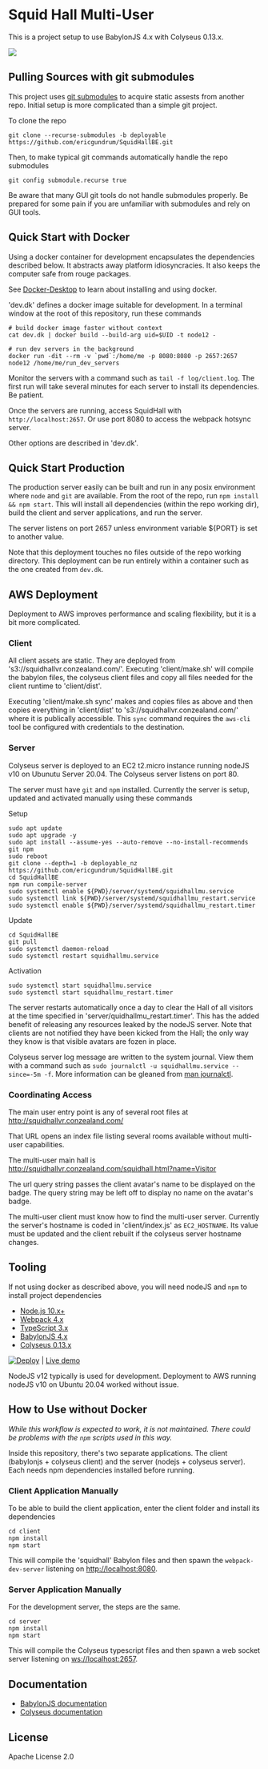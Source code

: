 # Squid Hall Multi-User

This is a project setup to use BabylonJS 4.x with Colyseus 0.13.x.

<img src="screenshot.png?raw=true" />

## Pulling Sources with git submodules

This project uses [git submodules](https://git-scm.com/book/en/v2/Git-Tools-Submodules)
to acquire static assests from another repo.
Initial setup is more complicated than a simple git project.

To clone the repo

```
git clone --recurse-submodules -b deployable https://github.com/ericgundrum/SquidHallBE.git
```

Then, to make typical git commands automatically handle the repo submodules

```
git config submodule.recurse true
```

Be aware that many GUI git tools do not handle submodules properly.
Be prepared for some pain if you are unfamiliar with submodules and rely on GUI tools.

## Quick Start with Docker

Using a docker container for development encapsulates the dependencies described below.
It abstracts away platform idiosyncracies.
It also keeps the computer safe from rouge packages.

See [Docker-Desktop](https://www.docker.com/products/docker-desktop)
to learn about installing and using docker.

'dev.dk' defines a docker image suitable for development.
In a terminal window at the root of this repository, run these commands

```
# build docker image faster without context
cat dev.dk | docker build --build-arg uid=$UID -t node12 -

# run dev servers in the background
docker run -dit --rm -v `pwd`:/home/me -p 8080:8080 -p 2657:2657 node12 /home/me/run_dev_servers
```

Monitor the servers with a command such as `tail -f log/client.log`.
The first run will take several minutes for each server to install its dependencies.
Be patient.

Once the servers are running, access SquidHall with `http://localhost:2657`.
Or use port 8080 to access the webpack hotsync server.

Other options are described in 'dev.dk'.

## Quick Start Production

The production server easily can be built and run in any posix environment where
`node` and `git` are available. From the root of the repo, run
`npm install && npm start`. This will install all dependencies (within the repo working dir),
build the client and server applications, and run the server.

The server listens on port 2657 unless environment variable ${PORT} is set to another value.

Note that this deployment touches no files outside of the repo working directory.
This deployment can be run entirely within a container such as the one created from `dev.dk`.

## AWS Deployment

Deployment to AWS improves performance and scaling flexibility, but it is a bit more complicated.

### Client
All client assets are static. They are deployed from 's3://squidhallvr.conzealand.com/'.
Executing 'client/make.sh' will compile the babylon files, the colyseus client files
and copy all files needed for the client runtime to 'client/dist'.

Executing 'client/make.sh sync' makes and copies files as above and then copies
everything in 'client/dist' to 's3://squidhallvr.conzealand.com/' where it is publically accessible.
This `sync` command requires the `aws-cli` tool be configured with credentials to the destination.

### Server
Colyseus server is deployed to an EC2 t2.micro instance running nodeJS v10 on Ubunutu Server 20.04.
The Colyseus server listens on port 80.

The server must have `git` and `npm` installed.
Currently the server is setup, updated and activated manually using these commands

Setup
```
sudo apt update
sudo apt upgrade -y
sudo apt install --assume-yes --auto-remove --no-install-recommends git npm
sudo reboot
git clone --depth=1 -b deployable_nz https://github.com/ericgundrum/SquidHallBE.git
cd SquidHallBE
npm run compile-server
sudo systemctl enable ${PWD}/server/systemd/squidhallmu.service
sudo systemctl link ${PWD}/server/systemd/squidhallmu_restart.service
sudo systemctl enable ${PWD}/server/systemd/squidhallmu_restart.timer
```

Update
```
cd SquidHallBE
git pull
sudo systemctl daemon-reload
sudo systemctl restart squidhallmu.service
```

Activation
```
sudo systemctl start squidhallmu.service
sudo systemctl start squidhallmu_restart.timer
```

The server restarts automatically once a day to clear the Hall of
all visitors at the time specified in 'server/quidhallmu_restart.timer'.
This has the added benefit of releasing any resources leaked by the nodeJS server.
Note that clients are not notified they have been kicked from the Hall;
the only way they know is that visible avatars are fozen in place.

Colyseus server log message are written to the system journal.
View them with a command such as
`sudo journalctl -u squidhallmu.service --since=-5m -f`.
More information can be gleaned from
[man journalctl](http://manpages.ubuntu.com/manpages/focal/en/man1/journalctl.1.html).

### Coordinating Access
The main user entry point is any of several root files at
http://squidhallvr.conzealand.com/

That URL opens an index file listing several rooms available without multi-user capabilities.

The multi-user main hall is
http://squidhallvr.conzealand.com/squidhall.html?name=Visitor

The url query string passes the client avatar's name to be displayed on the badge.
The query string may be left off to display no name on the avatar's badge.

The multi-user client must know how to find the multi-user server.
Currently the server's hostname is coded in 'client/index.js'
as `EC2_HOSTNAME`. Its value must be updated and the client rebuilt
if the colyseus server hostname changes.

## Tooling

If not using docker as described above, you will need nodeJS and `npm` to install project dependencies

- [Node.js 10.x+](https://nodejs.org/)
- [Webpack 4.x](https://github.com/webpack/webpack)
- [TypeScript 3.x](https://github.com/Microsoft/TypeScript)
- [BabylonJS 4.x](https://github.com/BabylonJS/Babylon.js)
- [Colyseus 0.13.x](https://github.com/colyseus/colyseus)

[![Deploy](https://www.herokucdn.com/deploy/button.svg)](https://heroku.com/deploy)
| [Live demo](https://squidhall.herokuapp.com/)

NodeJS v12 typically is used for development.
Deployment to AWS running nodeJS v10 on Ubuntu 20.04 worked without issue.

## How to Use without Docker
_While this workflow is expected to work, it is not maintained.
There could be problems with the `npm` scripts used in this way._

Inside this repository, there's two separate applications.
The client (babylonjs + colyseus client) and the server (nodejs + colyseus server).
Each needs npm dependencies installed before running.

### Client Application Manually

To be able to build the client application, enter the client folder and install its dependencies

```
cd client
npm install
npm start
```

This will compile the 'squidhall' Babylon files and then spawn the `webpack-dev-server`
listening on [http://localhost:8080](http://localhost:8080).


### Server Application Manually

For the development server, the steps are the same.

```
cd server
npm install
npm start
```

This will compile the Colyseus typescript files and then spawn a web socket server
listening on [ws://localhost:2657](ws://localhost:2657).

## Documentation

- [BabylonJS documentation](https://doc.babylonjs.com/)
- [Colyseus documentation](https://docs.colyseus.io/)

## License

Apache License 2.0

